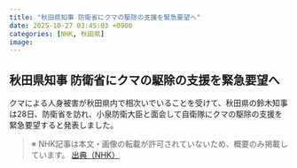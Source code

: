 ```yaml
---
title: "秋田県知事 防衛省にクマの駆除の支援を緊急要望へ"
date: 2025-10-27 03:45:03 +0900
categories: [NHK, 秋田県]
image: 
---
```

## 秋田県知事 防衛省にクマの駆除の支援を緊急要望へ

クマによる人身被害が秋田県内で相次いでいることを受けて、秋田県の鈴木知事は28日、防衛省を訪れ、小泉防衛大臣と面会して自衛隊にクマの駆除の支援を緊急要望すると発表しました。

> ※ NHK記事は本文・画像の転載が許可されていないため、概要のみ掲載しています。
[出典（NHK）](http://www3.nhk.or.jp/news/html/20251027/k10014960461000.html)
